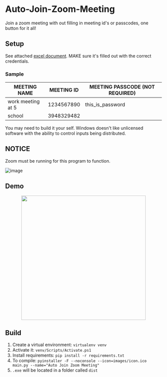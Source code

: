 # Auto-Join-Zoom-Meeting
Join a zoom meeting with out filling in meeting id's or passcodes, one button for it all! 

## Setup

See attached [excel document](https://github.com/JareBear12418/Auto-Join-Zoom-Meeting/blob/main/List.xlsx). MAKE sure it's filled out with the correct credentials.


### Sample 
| MEETING NAME | MEETING ID | MEETING PASSCODE (NOT REQUIRED) 
| --- | --- | --- |
| work meeting at 5 | 1234567890 | this_is_password |
| school | 3948329482 |  |

You may need to build it your self. Windows doesn't like unlicensed software with the ability to control inputs being distributed.

## NOTICE

Zoom must be running for this program to function.

![image](https://user-images.githubusercontent.com/25397800/151075856-bd2c694b-12b6-45fe-8582-805b43cf1fba.png)

## Demo 
<p align="center">
    <img height="400" src="https://user-images.githubusercontent.com/25397800/151076170-dea2944b-8bab-4085-8620-0ce658a5f16a.png" />
</p>

## Build

1. Create a virtual environment: `virtualenv venv`
2. Activate it: `venv/Scripts/Activate.ps1`
3. Install requirements: `pip install -r requirements.txt`
4. To compile: `pyinstaller -F --noconsole --icon=images/icon.ico main.py --name="Auto Join Zoom Meeting" `
5. `.exe` will be located in a folder called `dist`
